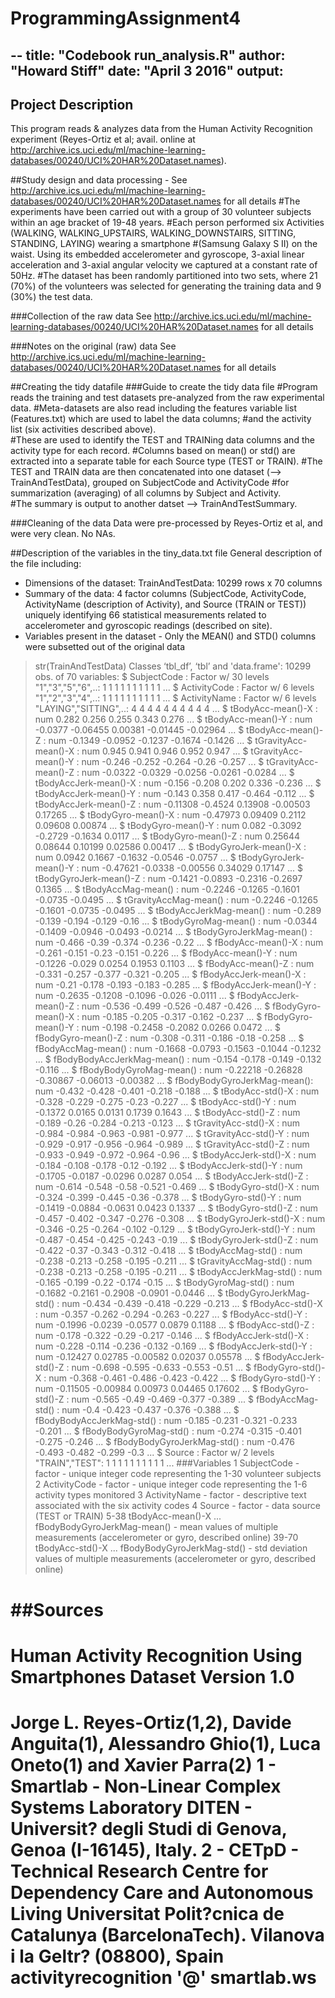 # ProgrammingAssignment4
--
title: "Codebook run_analysis.R"
author: "Howard Stiff"
date: "April 3 2016"
output:
---

## Project Description
This program reads & analyzes data from the Human Activity Recognition experiment (Reyes-Ortiz et al; avail. online at http://archive.ics.uci.edu/ml/machine-learning-databases/00240/UCI%20HAR%20Dataset.names).

##Study design and data processing - See http://archive.ics.uci.edu/ml/machine-learning-databases/00240/UCI%20HAR%20Dataset.names for all details
#The experiments have been carried out with a group of 30 volunteer subjects within an age bracket of 19-48 years. 
#Each person performed six Activities (WALKING, WALKING_UPSTAIRS, WALKING_DOWNSTAIRS, SITTING, STANDING, LAYING) wearing a smartphone 
#(Samsung Galaxy S II) on the waist. Using its embedded accelerometer and gyroscope, 3-axial linear acceleration and 3-axial angular velocity we captured at a constant rate of 50Hz. 
#The dataset has been randomly partitioned into two sets, where 21 (70%) of the volunteers was selected for generating the training data and 9 (30%) the test data.

###Collection of the raw data
See http://archive.ics.uci.edu/ml/machine-learning-databases/00240/UCI%20HAR%20Dataset.names for all details

###Notes on the original (raw) data 
See http://archive.ics.uci.edu/ml/machine-learning-databases/00240/UCI%20HAR%20Dataset.names for all details

##Creating the tidy datafile
###Guide to create the tidy data file
#Program reads the training and test datasets pre-analyzed from the raw experimental data.
#Meta-datasets are also read including the features variable list (Features.txt) which are used to label the data columns; 
#and the activity list (six activities described above).  
#These are used to identify the TEST and TRAINing data columns and the activity type for each record. 
#Columns based on mean() or std() are extracted into a separate table for each Source type (TEST or TRAIN).
#The TEST and TRAIN data are then concatenated into one dataset (--> TrainAndTestData), grouped on SubjectCode and ActivityCode 
#for summarization (averaging) of all columns by Subject and Activity.  
#The summary is output to another datset --> TrainAndTestSummary.

###Cleaning of the data
Data were pre-processed by Reyes-Ortiz et al, and were very clean.  No NAs.  

##Description of the variables in the tiny_data.txt file
General description of the file including:
 - Dimensions of the dataset: TrainAndTestData: 10299 rows x 70 columns
 - Summary of the data: 4 factor columns (SubjectCode, ActivityCode, ActivityName (description of Activity), and Source (TRAIN or TEST))
                        uniquely identifying 66 statistical measurements related to accelerometer and gyroscopic readings (described on site).  
 - Variables present in the dataset - Only the MEAN() and STD() columns were subsetted out of the original data
> str(TrainAndTestData)
Classes ‘tbl_df’, ‘tbl’ and 'data.frame':	10299 obs. of  70 variables:
 $ SubjectCode                : Factor w/ 30 levels "1","3","5","6",..: 1 1 1 1 1 1 1 1 1 1 ...
 $ ActivityCode               : Factor w/ 6 levels "1","2","3","4",..: 1 1 1 1 1 1 1 1 1 1 ...
 $ ActivityName               : Factor w/ 6 levels "LAYING","SITTING",..: 4 4 4 4 4 4 4 4 4 4 ...
 $ tBodyAcc-mean()-X          : num  0.282 0.256 0.255 0.343 0.276 ...
 $ tBodyAcc-mean()-Y          : num  -0.0377 -0.06455 0.00381 -0.01445 -0.02964 ...
 $ tBodyAcc-mean()-Z          : num  -0.1349 -0.0952 -0.1237 -0.1674 -0.1426 ...
 $ tGravityAcc-mean()-X       : num  0.945 0.941 0.946 0.952 0.947 ...
 $ tGravityAcc-mean()-Y       : num  -0.246 -0.252 -0.264 -0.26 -0.257 ...
 $ tGravityAcc-mean()-Z       : num  -0.0322 -0.0329 -0.0256 -0.0261 -0.0284 ...
 $ tBodyAccJerk-mean()-X      : num  -0.156 -0.208 0.202 0.336 -0.236 ...
 $ tBodyAccJerk-mean()-Y      : num  -0.143 0.358 0.417 -0.464 -0.112 ...
 $ tBodyAccJerk-mean()-Z      : num  -0.11308 -0.4524 0.13908 -0.00503 0.17265 ...
 $ tBodyGyro-mean()-X         : num  -0.47973 0.09409 0.2112 0.09608 0.00874 ...
 $ tBodyGyro-mean()-Y         : num  0.082 -0.3092 -0.2729 -0.1634 0.0117 ...
 $ tBodyGyro-mean()-Z         : num  0.25644 0.08644 0.10199 0.02586 0.00417 ...
 $ tBodyGyroJerk-mean()-X     : num  0.0942 0.1667 -0.1632 -0.0546 -0.0757 ...
 $ tBodyGyroJerk-mean()-Y     : num  -0.47621 -0.0338 -0.00556 0.34029 0.17147 ...
 $ tBodyGyroJerk-mean()-Z     : num  -0.1421 -0.0893 -0.2316 -0.2697 0.1365 ...
 $ tBodyAccMag-mean()         : num  -0.2246 -0.1265 -0.1601 -0.0735 -0.0495 ...
 $ tGravityAccMag-mean()      : num  -0.2246 -0.1265 -0.1601 -0.0735 -0.0495 ...
 $ tBodyAccJerkMag-mean()     : num  -0.289 -0.139 -0.194 -0.129 -0.16 ...
 $ tBodyGyroMag-mean()        : num  -0.0344 -0.1409 -0.0946 -0.0493 -0.0214 ...
 $ tBodyGyroJerkMag-mean()    : num  -0.466 -0.39 -0.374 -0.236 -0.22 ...
 $ fBodyAcc-mean()-X          : num  -0.261 -0.151 -0.23 -0.151 -0.226 ...
 $ fBodyAcc-mean()-Y          : num  -0.1226 -0.029 0.0254 0.1953 0.1103 ...
 $ fBodyAcc-mean()-Z          : num  -0.331 -0.257 -0.377 -0.321 -0.205 ...
 $ fBodyAccJerk-mean()-X      : num  -0.21 -0.178 -0.193 -0.183 -0.285 ...
 $ fBodyAccJerk-mean()-Y      : num  -0.2635 -0.1208 -0.1096 -0.026 -0.0111 ...
 $ fBodyAccJerk-mean()-Z      : num  -0.536 -0.499 -0.526 -0.487 -0.426 ...
 $ fBodyGyro-mean()-X         : num  -0.185 -0.205 -0.317 -0.162 -0.237 ...
 $ fBodyGyro-mean()-Y         : num  -0.198 -0.2458 -0.2082 0.0266 0.0472 ...
 $ fBodyGyro-mean()-Z         : num  -0.308 -0.311 -0.186 -0.18 -0.258 ...
 $ fBodyAccMag-mean()         : num  -0.1668 -0.0793 -0.1563 -0.1044 -0.1232 ...
 $ fBodyBodyAccJerkMag-mean() : num  -0.154 -0.178 -0.149 -0.132 -0.116 ...
 $ fBodyBodyGyroMag-mean()    : num  -0.22218 -0.26828 -0.30867 -0.06013 -0.00382 ...
 $ fBodyBodyGyroJerkMag-mean(): num  -0.432 -0.428 -0.401 -0.218 -0.188 ...
 $ tBodyAcc-std()-X           : num  -0.328 -0.229 -0.275 -0.23 -0.227 ...
 $ tBodyAcc-std()-Y           : num  -0.1372 0.0165 0.0131 0.1739 0.1643 ...
 $ tBodyAcc-std()-Z           : num  -0.189 -0.26 -0.284 -0.213 -0.123 ...
 $ tGravityAcc-std()-X        : num  -0.984 -0.984 -0.963 -0.981 -0.977 ...
 $ tGravityAcc-std()-Y        : num  -0.929 -0.917 -0.956 -0.964 -0.989 ...
 $ tGravityAcc-std()-Z        : num  -0.933 -0.949 -0.972 -0.964 -0.96 ...
 $ tBodyAccJerk-std()-X       : num  -0.184 -0.108 -0.178 -0.12 -0.192 ...
 $ tBodyAccJerk-std()-Y       : num  -0.1705 -0.0187 -0.0296 0.0287 0.054 ...
 $ tBodyAccJerk-std()-Z       : num  -0.614 -0.548 -0.58 -0.521 -0.469 ...
 $ tBodyGyro-std()-X          : num  -0.324 -0.399 -0.445 -0.36 -0.378 ...
 $ tBodyGyro-std()-Y          : num  -0.1419 -0.0884 -0.0631 0.0423 0.1337 ...
 $ tBodyGyro-std()-Z          : num  -0.457 -0.402 -0.347 -0.276 -0.308 ...
 $ tBodyGyroJerk-std()-X      : num  -0.346 -0.25 -0.264 -0.102 -0.129 ...
 $ tBodyGyroJerk-std()-Y      : num  -0.487 -0.454 -0.425 -0.243 -0.19 ...
 $ tBodyGyroJerk-std()-Z      : num  -0.422 -0.37 -0.343 -0.312 -0.418 ...
 $ tBodyAccMag-std()          : num  -0.238 -0.213 -0.258 -0.195 -0.211 ...
 $ tGravityAccMag-std()       : num  -0.238 -0.213 -0.258 -0.195 -0.211 ...
 $ tBodyAccJerkMag-std()      : num  -0.165 -0.199 -0.22 -0.174 -0.15 ...
 $ tBodyGyroMag-std()         : num  -0.1682 -0.2161 -0.2908 -0.0901 -0.0446 ...
 $ tBodyGyroJerkMag-std()     : num  -0.434 -0.439 -0.418 -0.229 -0.213 ...
 $ fBodyAcc-std()-X           : num  -0.357 -0.262 -0.294 -0.263 -0.227 ...
 $ fBodyAcc-std()-Y           : num  -0.1996 -0.0239 -0.0577 0.0879 0.1188 ...
 $ fBodyAcc-std()-Z           : num  -0.178 -0.322 -0.29 -0.217 -0.146 ...
 $ fBodyAccJerk-std()-X       : num  -0.228 -0.114 -0.236 -0.132 -0.169 ...
 $ fBodyAccJerk-std()-Y       : num  -0.12427 0.02785 -0.00582 0.02037 0.05578 ...
 $ fBodyAccJerk-std()-Z       : num  -0.698 -0.595 -0.633 -0.553 -0.51 ...
 $ fBodyGyro-std()-X          : num  -0.368 -0.461 -0.486 -0.423 -0.422 ...
 $ fBodyGyro-std()-Y          : num  -0.11505 -0.00984 0.00973 0.04465 0.17602 ...
 $ fBodyGyro-std()-Z          : num  -0.565 -0.49 -0.469 -0.377 -0.389 ...
 $ fBodyAccMag-std()          : num  -0.4 -0.423 -0.437 -0.376 -0.388 ...
 $ fBodyBodyAccJerkMag-std()  : num  -0.185 -0.231 -0.321 -0.233 -0.201 ...
 $ fBodyBodyGyroMag-std()     : num  -0.274 -0.315 -0.401 -0.275 -0.246 ...
 $ fBodyBodyGyroJerkMag-std() : num  -0.476 -0.493 -0.482 -0.299 -0.3 ...
 $ Source                     : Factor w/ 2 levels "TRAIN","TEST": 1 1 1 1 1 1 1 1 1 1 ...
###Variables 
1 SubjectCode - factor - unique integer code representing the 1-30 volunteer subjects
2 ActivityCode - factor - unique integer code representing the 1-6 activity types monitored
3 ActivityName - factor - descriptive text associated with the six activity codes
4 Source - factor - data source (TEST or TRAIN)
5-38 tBodyAcc-mean()-X ...  fBodyBodyGyroJerkMag-mean() - mean values of multiple measurements (accelerometer or gyro, described online)
39-70 tBodyAcc-std()-X ...  fBodyBodyGyroJerkMag-std() - std deviation values of multiple measurements (accelerometer or gyro, described online)

##Sources
===================================================================================================
Human Activity Recognition Using Smartphones Dataset
Version 1.0
===================================================================================================
Jorge L. Reyes-Ortiz(1,2), Davide Anguita(1), Alessandro Ghio(1), Luca Oneto(1) and Xavier Parra(2)
1 - Smartlab - Non-Linear Complex Systems Laboratory
DITEN - Universit?  degli Studi di Genova, Genoa (I-16145), Italy. 
2 - CETpD - Technical Research Centre for Dependency Care and Autonomous Living
Universitat Polit?cnica de Catalunya (BarcelonaTech). Vilanova i la Geltr? (08800), Spain
activityrecognition '@' smartlab.ws 
===================================================================================================
